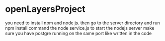 # openLayersProject
you need to install npm and node js. then go to the server directory and 
run npm install command the node service.js to start the nodejs server 
make sure you have postgre running on the same port like written in the code

